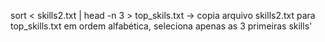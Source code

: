 sort < skills2.txt | head -n 3 > top_skils.txt -> copia arquivo skills2.txt para top_skills.txt em ordem alfabética, seleciona apenas as 3 primeiras skills'

